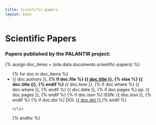 ```yaml
---
title: Scientific papers
layout: base
---
```


<h1 class="titlecustom">Scientific Papers</h1>

<div class="pcustom">
<h3>Papers published by the <strong>PALANTIR</strong> project:</h3>

{% assign doc_items = (site.data.documents.scientific-papers) %}
<br/>
<ul>
{% for doc in doc_items %}
	<li>
		{{ doc.authors }},
		<b>
		{% if doc.file  %}
			<a href="{{ site.baseurl | append: '/documents/scientific-papers/' | append: doc.file }}" title="{{ site.title }} - {{ doc.title }}"> <i class="fa fa-globe" aria-hidden="true"></i> {{ doc.title }}</a>,
		{% else %}
			{{ doc.title i}},
		{% endif %}		
		</b>
		<i>{{ doc.how }}</i>,
		{% if doc.where %}
			{{ doc.where }},
		{% endif %}
			{{ doc.date }},
		{% if doc.pages %}
			pp. {{ doc.pages }},
		{% endif %}
		{% if doc.issn %}
			ISSN: {{ doc.issn }},
		{% endif %}
		{% if doc.doi %}
			DOI:
			<a href="{{ 'https://dx.doi.org/' | append: doc.doi }}"
				title="{{ site.title }} - {{ doc.title }}">
				<i class="fa fa-globe" aria-hidden="true"></i> {{ doc.doi }}
			</a>
		{% endif %}

	</li>

{% endfor %}
</ul>
</div>
